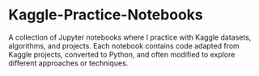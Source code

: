 # Kaggle-Practice-Notebooks
A collection of Jupyter notebooks where I practice with Kaggle datasets, algorithms, and projects. Each notebook contains code adapted from Kaggle projects, converted to Python, and often modified to explore different approaches or techniques.
